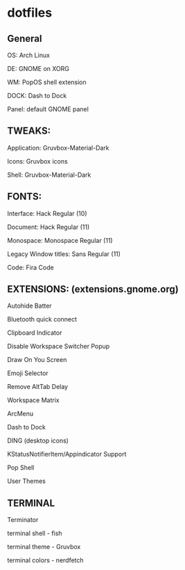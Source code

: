 # dotfiles

## General
OS: Arch Linux

DE: GNOME on XORG

WM: PopOS shell extension

DOCK: Dash to Dock

Panel: default GNOME panel

## TWEAKS:

Application: Gruvbox-Material-Dark

Icons: Gruvbox icons

Shell: Gruvbox-Material-Dark


## FONTS:

Interface: Hack Regular (10)

Document: Hack Regular (11)

Monospace: Monospace Regular (11)

Legacy Window titles: Sans Regular (11)

Code: Fira Code


## EXTENSIONS: (extensions.gnome.org)

Autohide Batter

Bluetooth quick connect

Clipboard Indicator

Disable Workspace Switcher Popup

Draw On You Screen

Emoji Selector

Remove AltTab Delay

Workspace Matrix

ArcMenu

Dash to Dock

DING (desktop icons)

KStatusNotifierItem/Appindicator Support

Pop Shell

User Themes


## TERMINAL

Terminator

terminal shell - fish

terminal theme - Gruvbox

terminal colors - nerdfetch


